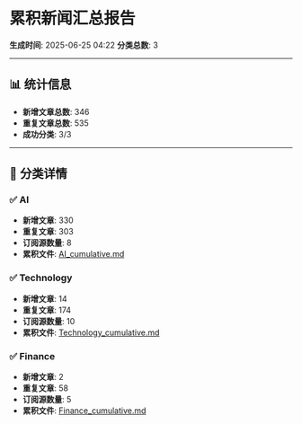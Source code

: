 # 累积新闻汇总报告

**生成时间**: 2025-06-25 04:22
**分类总数**: 3

---

## 📊 统计信息

- **新增文章总数**: 346
- **重复文章总数**: 535
- **成功分类**: 3/3

---

## 📂 分类详情

### ✅ AI
- **新增文章**: 330
- **重复文章**: 303
- **订阅源数量**: 8
- **累积文件**: [AI_cumulative.md](./AI_cumulative.md)

### ✅ Technology
- **新增文章**: 14
- **重复文章**: 174
- **订阅源数量**: 10
- **累积文件**: [Technology_cumulative.md](./Technology_cumulative.md)

### ✅ Finance
- **新增文章**: 2
- **重复文章**: 58
- **订阅源数量**: 5
- **累积文件**: [Finance_cumulative.md](./Finance_cumulative.md)
